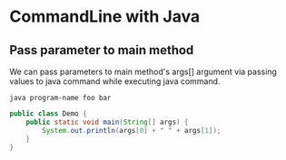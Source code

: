 # CommandLine with Java

## Pass parameter to main method

We can pass parameters to main method's args[] argument via passing values to java command while executing java command.

```text
java program-name foo bar
```

```java
public class Demo {
    public static void main(String[] args) {
        System.out.println(args[0] + " " + args[1]);
    }
}
```
